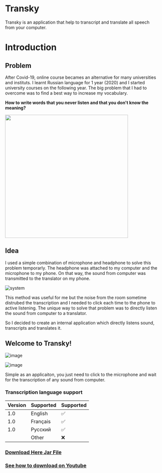 # Transky
Transky is an application that help to transcript and translate all speech from your computer.

# Introduction
## Problem

After Covid-19, online course becames an alternative for many universities and instituts.
I learnt Russian language for 1 year (2020) and I started university courses on the following year.
The big problem that I had to overcome was to find a best way to increase my vocabulary.

<Strong>How to write words that you never listen and that you don't know the meaning?</Strong>

<img src ="https://user-images.githubusercontent.com/49105704/137108765-4b3e46de-6dcc-4c43-b152-d6c5fec18cf0.jpg" width="400"/>

## Idea
I used a simple combination of microphone and headphone to solve this problem temporarly. The headphone was attached to my computer and the microphone to my phone.
On that way, the sound from computer was transmitted to the translator on my phone.

![system](https://user-images.githubusercontent.com/49105704/137176410-46ae9b45-a202-4738-8eae-1a7e1436a92a.jpg)

This method was useful for me but the noise from the room sometime distrubed the transcription and I needed to click each time to the phone to active listening.
The unique way to solve that problem was to directly listen the sound from computer to a translator.

So I decided to create an internal application which directly listens sound, transcripts and translates it.

## Welcome to Transky!
![image](https://user-images.githubusercontent.com/49105704/156830716-96d8b728-ef03-4da0-a5c9-ea0bae4a6ce6.png)

![image](https://user-images.githubusercontent.com/49105704/156830768-c5f37e0e-99a3-4fcf-8846-9718d31e0c09.png)

Simple as an applicaiton, you just need to click to the microphone and wait for the transcription of any sound from computer.

### Transcription language support

| Version | Supported          | Supported          |
| ------- | ------------------ | ------------------ |
| 1.0     | English            | :white_check_mark: |
| 1.0     | Français           | :white_check_mark: |
| 1.0     | Русский            | :white_check_mark: |
|         | Other              | :x:                |

<h3><a href='https://drive.google.com/file/d/10lGINMqpONtO8GEDbATuxrTgEZ2-DoJ5/view?usp=sharing'>Download Here Jar File</a></h3>
<h3><a href='https://youtu.be/c_3H13ufqPM'>See how to download on Youtube</a></h3>
